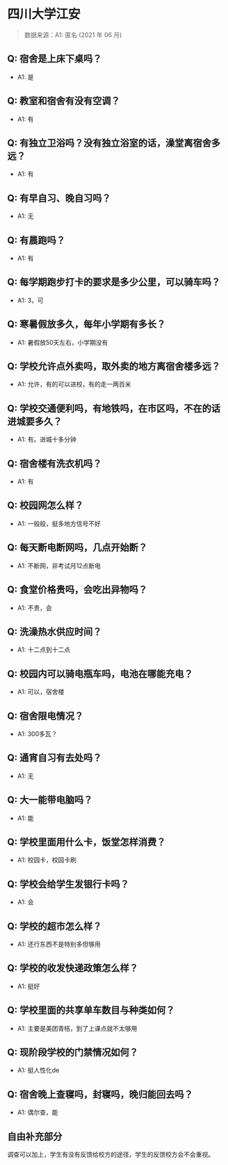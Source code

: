 # 四川大学江安

> 数据来源：A1: 匿名 (2021 年 06 月)

## Q: 宿舍是上床下桌吗？

- A1: 是

## Q: 教室和宿舍有没有空调？

- A1: 有

## Q: 有独立卫浴吗？没有独立浴室的话，澡堂离宿舍多远？

- A1: 有

## Q: 有早自习、晚自习吗？

- A1: 无

## Q: 有晨跑吗？

- A1: 有

## Q: 每学期跑步打卡的要求是多少公里，可以骑车吗？

- A1: 3，可

## Q: 寒暑假放多久，每年小学期有多长？

- A1: 暑假放50天左右，小学期没有

## Q: 学校允许点外卖吗，取外卖的地方离宿舍楼多远？

- A1: 允许，有的可以进校，有的走一两百米

## Q: 学校交通便利吗，有地铁吗，在市区吗，不在的话进城要多久？

- A1: 有。进城十多分钟

## Q: 宿舍楼有洗衣机吗？

- A1: 有

## Q: 校园网怎么样？

- A1: 一般般，挺多地方信号不好

## Q: 每天断电断网吗，几点开始断？

- A1: 不断网，非考试月12点断电

## Q: 食堂价格贵吗，会吃出异物吗？

- A1: 不贵，会

## Q: 洗澡热水供应时间？

- A1: 十二点到十二点

## Q: 校园内可以骑电瓶车吗，电池在哪能充电？

- A1: 可以，宿舍楼

## Q: 宿舍限电情况？

- A1: 300多瓦？

## Q: 通宵自习有去处吗？

- A1: 无

## Q: 大一能带电脑吗？

- A1: 能

## Q: 学校里面用什么卡，饭堂怎样消费？

- A1: 校园卡，校园卡刷

## Q: 学校会给学生发银行卡吗？

- A1: 会

## Q: 学校的超市怎么样？

- A1: 还行东西不是特别多但够用

## Q: 学校的收发快递政策怎么样？

- A1: 挺好

## Q: 学校里面的共享单车数目与种类如何？

- A1: 主要是美团青桔，到了上课点就不太够用

## Q: 现阶段学校的门禁情况如何？

- A1: 挺人性化de

## Q: 宿舍晚上查寝吗，封寝吗，晚归能回去吗？

- A1: 偶尔查，能

## 自由补充部分

调查可以加上，学生有没有反馈给校方的途径，学生的反馈校方会不会重视。